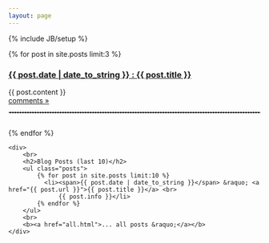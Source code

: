 ```yaml
---
layout: page
---
```

{% include JB/setup %}

<div class="row">
  <div class="span8">
  <div id="home">
    <div id="post">
        {% for post in site.posts limit:3 %}
            <h3><a href="{{ post.url }}">{{ post.date | date_to_string }} : {{ post.title }}</a></h3>
            {{ post.content }}
            <br>
            <a href="{{ post.url }}">comments &raquo;</a>
            <br>
            <hr style="border: 1px; border-color: #cccccc; border-style: dashed; ">
            <br>
        {% endfor %}
    </div>

    <div>
        <br>
        <h2>Blog Posts (last 10)</h2>
        <ul class="posts">
            {% for post in site.posts limit:10 %}
              <li><span>{{ post.date | date_to_string }}</span> &raquo; <a href="{{ post.url }}">{{ post.title }}</a> <br>
                  {{ post.info }}</li>
            {% endfor %}
        </ul>
        <br>
        <b><a href="all.html">... all posts &raquo;</a></b>
    </div>
  </div>
  </div>
  <div class="span4">
  </div>
</div>
